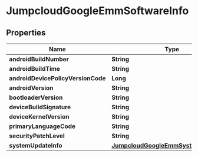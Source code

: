 

# JumpcloudGoogleEmmSoftwareInfo


## Properties

| Name | Type | Description | Notes |
|------------ | ------------- | ------------- | -------------|
|**androidBuildNumber** | **String** |  |  [optional] |
|**androidBuildTime** | **String** |  |  [optional] |
|**androidDevicePolicyVersionCode** | **Long** |  |  [optional] |
|**androidVersion** | **String** |  |  [optional] |
|**bootloaderVersion** | **String** |  |  [optional] |
|**deviceBuildSignature** | **String** |  |  [optional] |
|**deviceKernelVersion** | **String** |  |  [optional] |
|**primaryLanguageCode** | **String** |  |  [optional] |
|**securityPatchLevel** | **String** |  |  [optional] |
|**systemUpdateInfo** | [**JumpcloudGoogleEmmSystemUpdateInfo**](JumpcloudGoogleEmmSystemUpdateInfo.md) |  |  [optional] |



